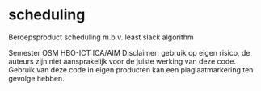 # scheduling
Beroepsproduct scheduling m.b.v. least slack algorithm

Semester OSM HBO-ICT ICA/AIM
Disclaimer: gebruik op eigen risico, de auteurs zijn niet aansprakelijk voor de juiste werking van deze code.
Gebruik van deze code in eigen producten kan een plagiaatmarkering ten gevolge hebben.
